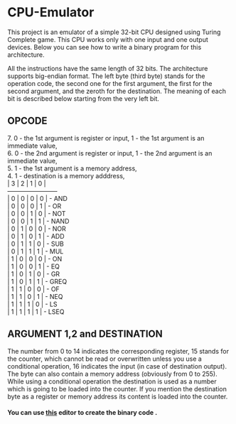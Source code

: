 # CPU-Emulator
This project is an emulator of a simple 32-bit CPU designed using Turing Complete game. This CPU works only with one input and one output devices. Below you can see how to write a binary program for this architecture.

All the instructions have the same length of 32 bits. The architecture supports big-endian format.
The left byte (third byte) stands for the operation code, the second one for the first argument, the first for the second argument, and the zeroth for the destination. The meaning of each bit is described below starting from the very left bit.

## OPCODE

7\. 0 - the 1st argument is register or input, 1 - the 1st argument is an immediate value,  
6\. 0 - the 2nd argument is register or input, 1 - the 2nd argument is an immediate value,   
5\. 1 - the 1st argument is a memory address,  
4\. 1 - destination is a memory adddress,  
| 3 | 2 | 1 | 0 |   
――――――――   
| 0 | 0 | 0 | 0 | - AND  
| 0 | 0 | 0 | 1 | - OR  
| 0 | 0 | 1 | 0 | - NOT  
| 0 | 0 | 1 | 1 | - NAND  
| 0 | 1 | 0 | 0 | - NOR  
| 0 | 1 | 0 | 1 | - ADD  
| 0 | 1 | 1 | 0 | - SUB  
| 0 | 1 | 1 | 1 | - MUL  
| 1 | 0 | 0 | 0 | - ON   
| 1 | 0 | 0 | 1 | - EQ  
| 1 | 0 | 1 | 0 | - GR  
| 1 | 0 | 1 | 1 | - GREQ  
| 1 | 1 | 0 | 0 | - OF  
| 1 | 1 | 0 | 1 | - NEQ  
| 1 | 1 | 1 | 0 | - LS  
| 1 | 1 | 1 | 1 | - LSEQ  
 
 
## ARGUMENT 1,2 and DESTINATION
  
The number from 0 to 14 indicates the corresponding register, 15 stands for the counter, which cannot be read or overwritten unless you use a conditional operation, 16 indicates the input (in case of destination output). The byte can also contain a memory address (obviously from 0 to 255).
While using a conditional operation the destination is used as a number which is going to be loaded into the counter. If you mention the destination byte as a register or memory address its content is loaded into the counter.


#### You can use [this](https://hexed.it/) editor to create the binary code .



